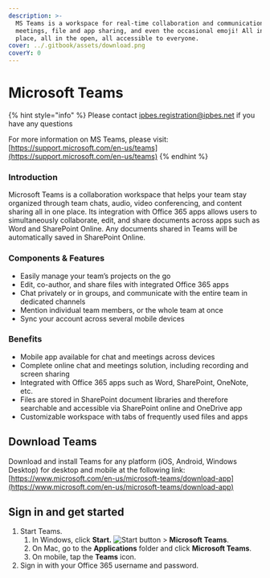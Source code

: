 ```yaml
---
description: >-
  MS Teams is a workspace for real-time collaboration and communication,
  meetings, file and app sharing, and even the occasional emoji! All in one
  place, all in the open, all accessible to everyone.
cover: ../.gitbook/assets/download.png
coverY: 0
---
```


# Microsoft Teams

{% hint style="info" %}
Please contact ipbes.registration@ipbes.net if you have any questions

For more information on MS Teams, please visit: [https://support.microsoft.com/en-us/teams](https://support.microsoft.com/en-us/teams)
{% endhint %}

### Introduction

Microsoft Teams is a collaboration workspace that helps your team stay organized through team chats, audio, video conferencing, and content sharing all in one place. Its integration with Office 365 apps allows users to simultaneously collaborate, edit, and share documents across apps such as Word and SharePoint Online. Any documents shared in Teams will be automatically saved in SharePoint Online.

### Components & Features

* Easily manage your team’s projects on the go
* Edit, co-author, and share files with integrated Office 365 apps&#x20;
* Chat privately or in groups, and communicate with the entire team in dedicated channels
* Mention individual team members, or the whole team at once
* Sync your account across several mobile devices

### Benefits

* Mobile app available for chat and meetings across devices
* Complete online chat and meetings solution, including recording and screen sharing
* Integrated with Office 365 apps such as Word, SharePoint, OneNote, etc. &#x20;
* Files are stored in SharePoint document libraries and therefore searchable and accessible via SharePoint online and OneDrive app
* Customizable workspace with tabs of frequently used files and apps

## Download Teams <a href="#download-teams" id="download-teams"></a>

Download and install Teams for any platform (iOS, Android, Windows Desktop) for desktop and mobile at the following link: [https://www.microsoft.com/en-us/microsoft-teams/download-app](https://www.microsoft.com/en-us/microsoft-teams/download-app)

## Sign in and get started

1. Start Teams.
   1. In Windows, click **Start.** ![Start button](https://support.content.office.net/en-us/media/e7dda90f-7dd2-4c7b-ad9e-1ca9888f8c90.png) > **Microsoft Teams**.
   2. On Mac, go to the **Applications** folder and click **Microsoft Teams**.
   3. On mobile, tap the **Teams** icon.
2. Sign in with your Office 365 username and password.
